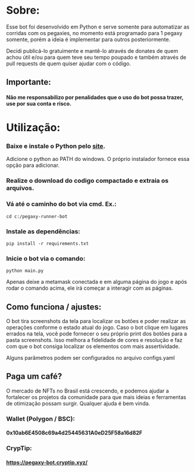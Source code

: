 # Sobre:

Esse bot foi desenvolvido em Python e serve somente para automatizar as corridas com os pegaxies, no momento está programado para 1 pegaxy somente, porém a ideia é implementar para outros posteriormente.

Decidi publicá-lo gratuimente e mantê-lo através de donates de quem achou útil e/ou para quem teve seu tempo poupado e também através de pull requests de quem quiser ajudar com o código.

## Importante:

#### Não me responsabilizo por penalidades que o uso do bot possa trazer, use por sua conta e risco.

# Utilização:

### Baixe e instale o Python pelo [site](https://www.python.org/downloads/).

Adicione o python ao PATH do windows. O próprio instalador fornece essa opção para adicionar.

### Realize o download do codigo compactado e extraia os arquivos.

### Vá até o caminho do bot via cmd. Ex.:

```
cd c:/pegaxy-runner-bot
```

### Instale as dependências:

```
pip install -r requirements.txt
```

### Inicie o bot via o comando:

```
python main.py
```

Apenas deixe a metamask conectada e em alguma página do jogo e após rodar o comando acima, ele irá começar a interagir com as páginas.

## Como funciona / ajustes:

O bot tira screenshots da tela para localizar os botões e poder realizar as operações conforme o estado atual do jogo.
Caso o bot clique em lugares errados na tela, você pode fornecer o seu próprio print dos botões para a pasta screenshots.
Isso melhora a fidelidade de cores e resolução e faz com que o bot consiga localizar os elementos com mais assertividade.

Alguns parâmetros podem ser configurados no arquivo configs.yaml

## Paga um café?

O mercado de NFTs no Brasil está crescendo, e podemos ajudar a fortalecer os projetos da comunidade para que mais ideias e ferramentas de otimização possam surgir.
Qualquer ajuda é bem vinda.

### Wallet (Polygon / BSC):

#### 0x10ab6E4508c69a4d25445631A0eD25F58a16d82F

### CrypTip:

#### https://pegaxy-bot.cryptip.xyz/
